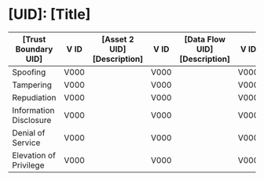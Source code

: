 # [UID]: [Title]

| [Trust Boundary UID]   | V ID | [Asset 2 UID] [Description] | V ID | [Data Flow UID] [Description] | V ID | [Asset 2] Description |
|------------------------|------|-----------------------------|------|-------------------------------|------|-----------------------|
| Spoofing               | V000 |                             | V000 |                               | V000 |                       |
| Tampering              | V000 |                             | V000 |                               | V000 |                       |
| Repudiation            | V000 |                             | V000 |                               | V000 |                       |
| Information Disclosure | V000 |                             | V000 |                               | V000 |                       |
| Denial of Service      | V000 |                             | V000 |                               | V000 |                       |
| Elevation of Privilege | V000 |                             | V000 |                               | V000 |                       |